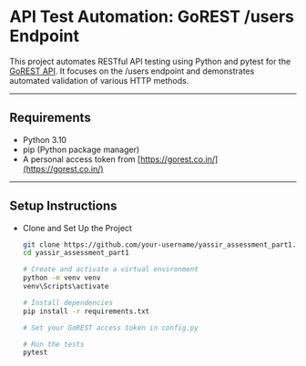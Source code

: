 # API Test Automation: GoREST /users Endpoint

This project automates RESTful API testing using Python and pytest for the [GoREST API](https://gorest.co.in/). It focuses on the /users endpoint and demonstrates automated validation of various HTTP methods.

---

## Requirements

- Python 3.10
- pip (Python package manager)
- A personal access token from [https://gorest.co.in/](https://gorest.co.in/)

---

## Setup Instructions

-  Clone and Set Up the Project
   ```bash
   git clone https://github.com/your-username/yassir_assessment_part1.git
   cd yassir_assessment_part1

   # Create and activate a virtual environment
   python -m venv venv
   venv\Scripts\activate

   # Install dependencies
   pip install -r requirements.txt

   # Set your GoREST access token in config.py

   # Run the tests
   pytest